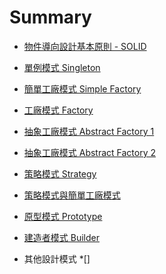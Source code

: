 # Summary
* [物件導向設計基本原則 - SOLID](oodPrinciple.md)	
* [單例模式 Singleton](singleton.md)
* [簡單工廠模式 Simple Factory](simpleFactory.md)
* [工廠模式 Factory](factory.md)
* [抽象工廠模式 Abstract Factory 1](abstractFactory1.md)
* [抽象工廠模式 Abstract Factory 2](abstractFactory2.md)
* [策略模式 Strategy](strategy.md) 
* [策略模式與簡單工廠模式](strategy_SimpleFactory.md) 

* [原型模式 Prototype](prototype.md)
* [建造者模式 Builder](builder.md)
* 其他設計模式
	*[]

